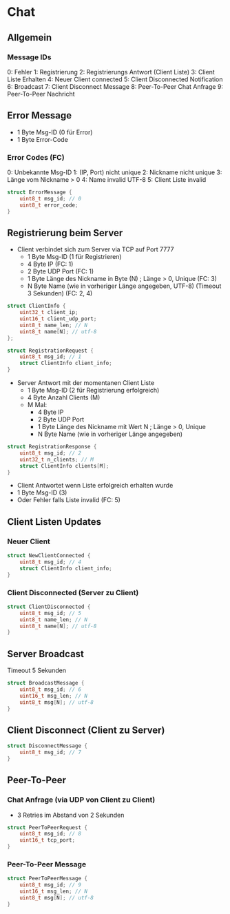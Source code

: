 # Chat

## Allgemein

### Message IDs

0: Fehler
1: Registrierung
2: Registrierungs Antwort (Client Liste)
3: Client Liste Erhalten
4: Neuer Client connected
5: Client Disconnected Notification
6: Broadcast
7: Client Disconnect Message
8: Peer-To-Peer Chat Anfrage
9: Peer-To-Peer Nachricht

## Error Message

- 1 Byte Msg-ID (0 für Error)
- 1 Byte Error-Code

### Error Codes (FC)

0: Unbekannte Msg-ID
1: (IP, Port) nicht unique
2: Nickname nicht unique
3: Länge vom Nickname > 0
4: Name invalid UTF-8
5: Client Liste invalid

```C
struct ErrorMessage {
    uint8_t msg_id; // 0
    uint8_t error_code;
}
```

## Registrierung beim Server

- Client verbindet sich zum Server via TCP auf Port 7777
    - 1 Byte Msg-ID (1 für Registrieren)
    - 4 Byte IP (FC: 1)
    - 2 Byte UDP Port (FC: 1)
    - 1 Byte Länge des Nickname in Byte (N) ; Länge > 0, Unique (FC: 3)
    - N Byte Name (wie in vorheriger Länge angegeben, UTF-8) (Timeout 3 Sekunden) (FC: 2, 4)

```C
struct ClientInfo {
    uint32_t client_ip;
    uint16_t client_udp_port;
    uint8_t name_len; // N
    uint8_t name[N]; // utf-8
};

struct RegistrationRequest {
    uint8_t msg_id; // 1
    struct ClientInfo client_info;
}
```

- Server Antwort mit der momentanen Client Liste
    - 1 Byte Msg-ID (2 für Registrierung erfolgreich)
    - 4 Byte Anzahl Clients (M)
    - M Mal:
        - 4 Byte IP
        - 2 Byte UDP Port
        - 1 Byte Länge des Nickname mit Wert N ; Länge > 0, Unique
        - N Byte Name (wie in vorheriger Länge angegeben)

```C
struct RegistrationResponse {
    uint8_t msg_id; // 2
    uint32_t n_clients; // M
    struct ClientInfo clients[M];
}
```

- Client Antwortet wenn Liste erfolgreich erhalten wurde
- 1 Byte Msg-ID (3)
- Oder Fehler falls Liste invalid (FC: 5)

## Client Listen Updates 

### Neuer Client

```C
struct NewClientConnected {
    uint8_t msg_id; // 4
    struct ClientInfo client_info;
}
```

### Client Disconnected (Server zu Client)

```C
struct ClientDisconnected {
    uint8_t msg_id; // 5
    uint8_t name_len; // N
    uint8_t name[N]; // utf-8
}
```

## Server Broadcast

Timeout 5 Sekunden

```C
struct BroadcastMessage {
    uint8_t msg_id; // 6
    uint16_t msg_len; // N
    uint8_t msg[N]; // utf-8
}
```

## Client Disconnect (Client zu Server)

```C
struct DisconnectMessage {
    uint8_t msg_id; // 7
}
```

## Peer-To-Peer

### Chat Anfrage (via UDP von Client zu Client)

- 3 Retries im Abstand von 2 Sekunden

```C
struct PeerToPeerRequest {
    uint8_t msg_id; // 8
    uint16_t tcp_port;
}
```

### Peer-To-Peer Message

```C
struct PeerToPeerMessage {
    uint8_t msg_id; // 9
    uint16_t msg_len; // N
    uint8_t msg[N]; // utf-8
}
```

